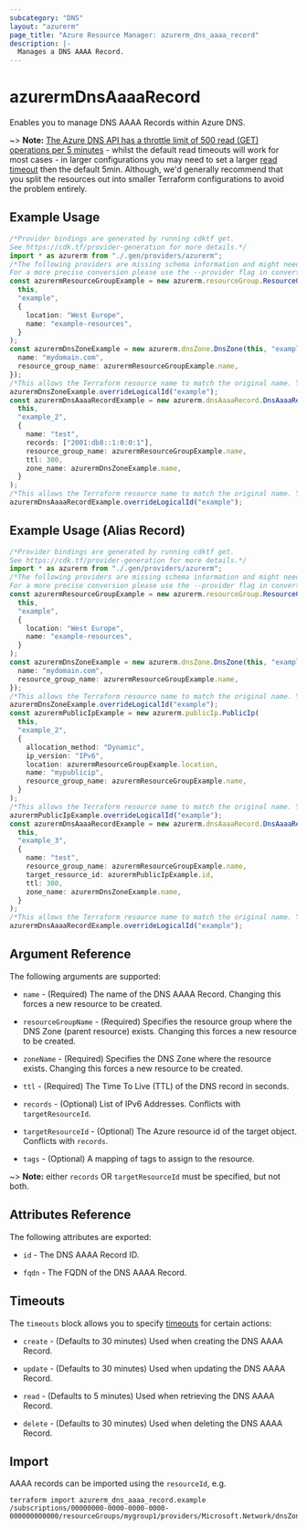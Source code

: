 ```yaml
---
subcategory: "DNS"
layout: "azurerm"
page_title: "Azure Resource Manager: azurerm_dns_aaaa_record"
description: |-
  Manages a DNS AAAA Record.
---
```


# azurermDnsAaaaRecord

Enables you to manage DNS AAAA Records within Azure DNS.

\~> **Note:** [The Azure DNS API has a throttle limit of 500 read (GET) operations per 5 minutes](https://docs.microsoft.com/azure/azure-resource-manager/management/request-limits-and-throttling#network-throttling) - whilst the default read timeouts will work for most cases - in larger configurations you may need to set a larger [read timeout](https://www.terraform.io/language/resources/syntax#operation-timeouts) then the default 5min. Although, we'd generally recommend that you split the resources out into smaller Terraform configurations to avoid the problem entirely.

## Example Usage

```typescript
/*Provider bindings are generated by running cdktf get.
See https://cdk.tf/provider-generation for more details.*/
import * as azurerm from "./.gen/providers/azurerm";
/*The following providers are missing schema information and might need manual adjustments to synthesize correctly: azurerm.
For a more precise conversion please use the --provider flag in convert.*/
const azurermResourceGroupExample = new azurerm.resourceGroup.ResourceGroup(
  this,
  "example",
  {
    location: "West Europe",
    name: "example-resources",
  }
);
const azurermDnsZoneExample = new azurerm.dnsZone.DnsZone(this, "example_1", {
  name: "mydomain.com",
  resource_group_name: azurermResourceGroupExample.name,
});
/*This allows the Terraform resource name to match the original name. You can remove the call if you don't need them to match.*/
azurermDnsZoneExample.overrideLogicalId("example");
const azurermDnsAaaaRecordExample = new azurerm.dnsAaaaRecord.DnsAaaaRecord(
  this,
  "example_2",
  {
    name: "test",
    records: ["2001:db8::1:0:0:1"],
    resource_group_name: azurermResourceGroupExample.name,
    ttl: 300,
    zone_name: azurermDnsZoneExample.name,
  }
);
/*This allows the Terraform resource name to match the original name. You can remove the call if you don't need them to match.*/
azurermDnsAaaaRecordExample.overrideLogicalId("example");

```

## Example Usage (Alias Record)

```typescript
/*Provider bindings are generated by running cdktf get.
See https://cdk.tf/provider-generation for more details.*/
import * as azurerm from "./.gen/providers/azurerm";
/*The following providers are missing schema information and might need manual adjustments to synthesize correctly: azurerm.
For a more precise conversion please use the --provider flag in convert.*/
const azurermResourceGroupExample = new azurerm.resourceGroup.ResourceGroup(
  this,
  "example",
  {
    location: "West Europe",
    name: "example-resources",
  }
);
const azurermDnsZoneExample = new azurerm.dnsZone.DnsZone(this, "example_1", {
  name: "mydomain.com",
  resource_group_name: azurermResourceGroupExample.name,
});
/*This allows the Terraform resource name to match the original name. You can remove the call if you don't need them to match.*/
azurermDnsZoneExample.overrideLogicalId("example");
const azurermPublicIpExample = new azurerm.publicIp.PublicIp(
  this,
  "example_2",
  {
    allocation_method: "Dynamic",
    ip_version: "IPv6",
    location: azurermResourceGroupExample.location,
    name: "mypublicip",
    resource_group_name: azurermResourceGroupExample.name,
  }
);
/*This allows the Terraform resource name to match the original name. You can remove the call if you don't need them to match.*/
azurermPublicIpExample.overrideLogicalId("example");
const azurermDnsAaaaRecordExample = new azurerm.dnsAaaaRecord.DnsAaaaRecord(
  this,
  "example_3",
  {
    name: "test",
    resource_group_name: azurermResourceGroupExample.name,
    target_resource_id: azurermPublicIpExample.id,
    ttl: 300,
    zone_name: azurermDnsZoneExample.name,
  }
);
/*This allows the Terraform resource name to match the original name. You can remove the call if you don't need them to match.*/
azurermDnsAaaaRecordExample.overrideLogicalId("example");

```

## Argument Reference

The following arguments are supported:

*   `name` - (Required) The name of the DNS AAAA Record. Changing this forces a new resource to be created.

*   `resourceGroupName` - (Required) Specifies the resource group where the DNS Zone (parent resource) exists. Changing this forces a new resource to be created.

*   `zoneName` - (Required) Specifies the DNS Zone where the resource exists. Changing this forces a new resource to be created.

*   `ttl` - (Required) The Time To Live (TTL) of the DNS record in seconds.

*   `records` - (Optional) List of IPv6 Addresses. Conflicts with `targetResourceId`.

*   `targetResourceId` - (Optional) The Azure resource id of the target object. Conflicts with `records`.

*   `tags` - (Optional) A mapping of tags to assign to the resource.

\~> **Note:** either `records` OR `targetResourceId` must be specified, but not both.

## Attributes Reference

The following attributes are exported:

*   `id` - The DNS AAAA Record ID.

*   `fqdn` - The FQDN of the DNS AAAA Record.

## Timeouts

The `timeouts` block allows you to specify [timeouts](https://www.terraform.io/language/resources/syntax#operation-timeouts) for certain actions:

*   `create` - (Defaults to 30 minutes) Used when creating the DNS AAAA Record.

*   `update` - (Defaults to 30 minutes) Used when updating the DNS AAAA Record.

*   `read` - (Defaults to 5 minutes) Used when retrieving the DNS AAAA Record.

*   `delete` - (Defaults to 30 minutes) Used when deleting the DNS AAAA Record.

## Import

AAAA records can be imported using the `resourceId`, e.g.

```console
terraform import azurerm_dns_aaaa_record.example /subscriptions/00000000-0000-0000-0000-000000000000/resourceGroups/mygroup1/providers/Microsoft.Network/dnsZones/zone1/AAAA/myrecord1
```
